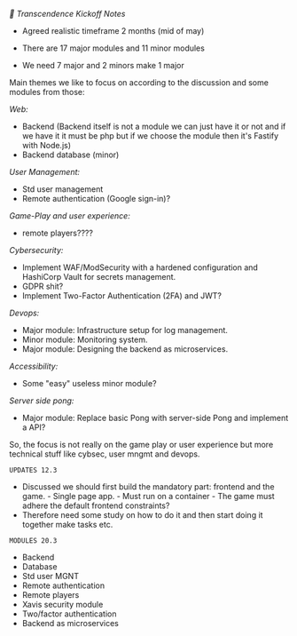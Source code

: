 *📌 Transcendence Kickoff Notes*

- Agreed realistic timeframe 2 months (mid of may)

- There are 17 major modules and 11 minor modules
- We need 7 major and 2 minors make 1 major

Main themes we like to focus on according to the discussion and some modules from those:

*Web:*
- Backend (Backend itself is not a module we can just have it or not and if we have it it must be php but if we choose the module then it's Fastify with Node.js)
- Backend database (minor)
      
*User Management:*
- Std user management
- Remote authentication (Google sign-in)?
      
*Game-Play and user experience:*
- remote players????

*Cybersecurity:*
- Implement WAF/ModSecurity with a hardened configuration and HashiCorp Vault for secrets management.
- GDPR shit?
- Implement Two-Factor Authentication (2FA) and JWT?

*Devops:*
- Major module: Infrastructure setup for log management.
- Minor module: Monitoring system.
- Major module: Designing the backend as microservices.

*Accessibility:*
- Some "easy" useless minor module?

*Server side pong:*
- Major module: Replace basic Pong with server-side Pong and implement a API?

So, the focus is not really on the game play or user experience but more technical stuff like cybsec, user mngmt and devops.

`UPDATES 12.3`
- Discussed we should first build the mandatory part: frontend and the game.
      - Single page app.
      - Must run on a container
      - The game must adhere the default frontend constraints?
- Therefore need some study on how to do it and then start doing it together make tasks etc.

`MODULES 20.3`
- Backend
- Database
- Std user MGNT
- Remote authentication
- Remote players
- Xavis security module
- Two/factor authentication
- Backend as microservices
  
